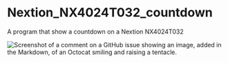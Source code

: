 # Nextion_NX4024T032_countdown
A program that show a countdown on a Nextion NX4024T032

![Screenshot of a comment on a GitHub issue showing an image, added in the Markdown, of an Octocat smiling and raising a tentacle.](https://i9.ytimg.com/vi/6VL4KTUVwI4/mqdefault.jpg?sqp=CJiytrQG-oaymwEmCMACELQB8quKqQMa8AEB-AH-CYAC0AWKAgwIABABGFUgXChlMA8=&rs=AOn4CLCJfQUB-PFWfa55Ns9c-uIg84vyVg)
